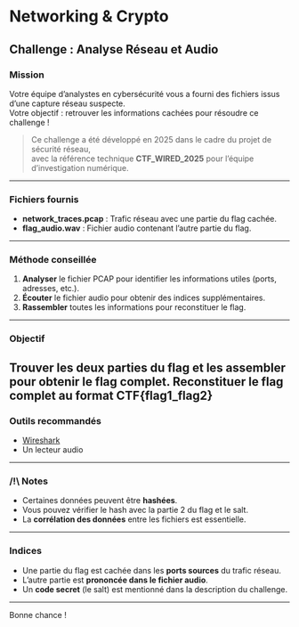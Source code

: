 # Networking & Crypto

## Challenge : Analyse Réseau et Audio

### Mission

Votre équipe d’analystes en cybersécurité vous a fourni des fichiers issus d’une capture réseau suspecte.  
Votre objectif : retrouver les informations cachées pour résoudre ce challenge !

> Ce challenge a été développé en 2025 dans le cadre du projet de sécurité réseau,  
> avec la référence technique **CTF_WIRED_2025** pour l’équipe d’investigation numérique.

---

### Fichiers fournis

- **network_traces.pcap** : Trafic réseau avec une partie du flag cachée.
- **flag_audio.wav** : Fichier audio contenant l’autre partie du flag.

---

### Méthode conseillée

1. **Analyser** le fichier PCAP pour identifier les informations utiles (ports, adresses, etc.).
2. **Écouter** le fichier audio pour obtenir des indices supplémentaires.
3. **Rassembler** toutes les informations pour reconstituer le flag.

---

### Objectif

Trouver les deux parties du flag et les assembler pour obtenir le flag complet.
Reconstituer le flag complet au format CTF{flag1_flag2}
---

### Outils recommandés

- [Wireshark](https://www.wireshark.org/)
- Un lecteur audio

---

### /!\ Notes

- Certaines données peuvent être **hashées**.
- Vous pouvez vérifier le hash avec la partie 2 du flag et le salt.
- La **corrélation des données** entre les fichiers est essentielle.

---

### Indices

- Une partie du flag est cachée dans les **ports sources** du trafic réseau.
- L’autre partie est **prononcée dans le fichier audio**.
- Un **code secret** (le salt) est mentionné dans la description du challenge.

---

Bonne chance !
